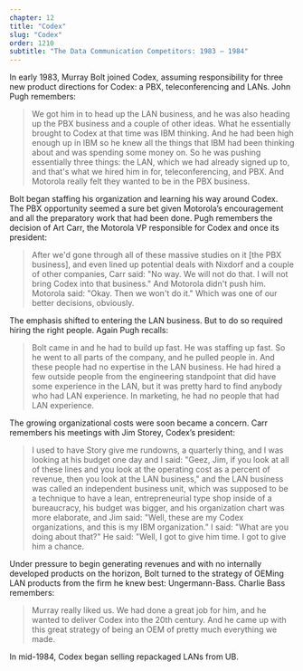 ```yaml
---
chapter: 12
title: "Codex"
slug: "Codex"
order: 1210
subtitle: "The Data Communication Competitors: 1983 – 1984"
---
```


In early 1983, Murray Bolt joined Codex, assuming responsibility for three new product directions for Codex: a PBX, teleconferencing and LANs. John Pugh remembers:

>We got him in to head up the LAN business, and he was also heading up the PBX business and a couple of other ideas. What he essentially brought to Codex at that time was IBM thinking. And he had been high enough up in IBM so he knew all the things that IBM had been thinking about and was spending some money on. So he was pushing essentially three things: the LAN, which we had already signed up to, and that's what we hired him in for, teleconferencing, and PBX. And Motorola really felt they wanted to be in the PBX business.

Bolt began staffing his organization and learning his way around Codex. The PBX opportunity seemed a sure bet given Motorola’s encouragement and all the preparatory work that had been done. Pugh remembers the decision of Art Carr, the Motorola VP responsible for Codex and once its president:

>After we'd gone through all of these massive studies on it [the PBX business], and even lined up potential deals with Nixdorf and a couple of other companies, Carr said: "No way. We will not do that. I will not bring Codex into that business."  And Motorola didn't push him.  Motorola said: "Okay. Then we won't do it." Which was one of our better decisions, obviously.

The emphasis shifted to entering the LAN business. But to do so required hiring the right people. Again Pugh recalls:

>Bolt came in and he had to build up fast. He was staffing up fast. So he went to all parts of the company, and he pulled people in. And these people had no expertise in the LAN business. He had hired a few outside people from the engineering standpoint that did have some experience in the LAN, but it was pretty hard to find anybody who had LAN experience. In marketing, he had no people that had LAN experience.

The growing organizational costs were soon became a concern. Carr remembers his meetings with Jim Storey, Codex’s president:

>I used to have Story give me rundowns, a quarterly thing, and I was looking at his budget one day and I said: "Geez, Jim, if you look at all of these lines and you look at the operating cost as a percent of revenue, then you look at the LAN business," and the LAN business was called an independent business unit, which was supposed to be a technique to have a lean, entrepreneurial type shop inside of a bureaucracy, his budget was bigger, and his organization chart was more elaborate, and Jim said:  "Well, these are my Codex organizations, and this is my IBM organization." I said:  "What are you doing about that?" He said: "Well, I got to give him time. I got to give him a chance.

Under pressure to begin generating revenues and with no internally developed products on the horizon, Bolt turned to the strategy of OEMing LAN products from the firm he knew best: Ungermann-Bass. Charlie Bass remembers:

>Murray really liked us. We had done a great job for him, and he wanted to deliver Codex into the 20th century. And he came up with this great strategy of being an OEM of pretty much everything we made.

In mid-1984, Codex began selling repackaged LANs from UB.
